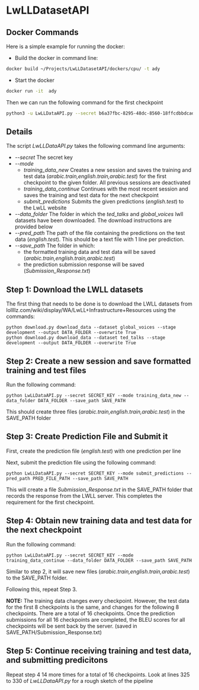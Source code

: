 # LwLLDatasetAPI

## Docker Commands

Here is a simple example for running the docker:

* Build the docker in command line:
```bash
docker build ~/Projects/LwLLDatasetAPI/dockers/cpu/ -t ady
```

* Start the docker
```bash
docker run -it  ady
```
Then we can run the following command for the first checkpoint
```bash
python3 -u LwLLDataAPI.py --secret b6a37fbc-8295-48dc-8560-18ffcdbbdcad --mode new --data_folder $DATA_FOLDER --save_path $SAVE_PATH --enc 1 --dec 1 --embed 96 --iter 1 --beam 1
```

## Details


The script *LwLLDataAPI.py* takes the following command line arguments:
* *--secret* The secret key
* *--mode*
	* *training_data_new* Creates a new session and saves the training and test data (*arabic.train,english.train,arabic.test*) for the first checkpoint to the given folder. All previous sessions are deactivated
	* *training_data_continue*  Continues with the most recent session and saves the training and test data for the next checkpoint
	* *submit_predictions* Submits the given predictions (*english.test*) to the LwLL website
* *--data_folder* The folder in which the *ted_talks* and *global_voices* lwll datasets have been downloaded. The download instructions are provided below
* *--pred_path* The path of the file containing the predictions on the test data (*english.test*). This should be a text file with 1 line per prediction.   
* *--save_path* The folder in which:
	* the formatted training data and test data will be saved (*arabic.train,english.train,arabic.test*)
	* the prediction submission response will be saved (*Submission_Response.txt*)

## Step 1: Download the LWLL datasets

The first thing that needs to be done is to download the LWLL datasets from lollllz.com/wiki/display/WA/LwLL+Infrastructure+Resources using the commands:

	python download.py download_data --dataset global_voices --stage development --output DATA_FOLDER --overwrite True
	python download.py download_data --dataset ted_talks --stage development --output DATA_FOLDER --overwrite True


## Step 2: Create a new session and save formatted training and test files

Run the following command:
	
	python LwLLDataAPI.py --secret SECRET_KEY --mode training_data_new --data_folder DATA_FOLDER --save_path SAVE_PATH

This should create three files (*arabic.train,english.train,arabic.test*) in the SAVE_PATH folder

## Step 3: Create Prediction File and Submit it

First, create the prediction file (*english.test*) with one prediction per line

Next, submit the prediction file using the following command:
	
	python LwLLDataAPI.py --secret SECRET_KEY --mode submit_predictions --pred_path PRED_FILE_PATH --save_path SAVE_PATH

This will create a file *Submission_Response.txt* in the SAVE_PATH folder that records the response from the LWLL server. This completes the requirement for the first checkpoint.

## Step 4: Obtain new training data and test data for the next checkpoint

Run the following command:
	
	python LwLLDataAPI.py --secret SECRET_KEY --mode training_data_continue --data_folder DATA_FOLDER --save_path SAVE_PATH

Similar to step 2, it will save new files (*arabic.train,english.train,arabic.test*) to the SAVE_PATH folder.

Following this, repeat Step 3.

**NOTE:** The training data changes every checkpoint. However, the test data for the first 8 checkpoints is the same, and changes for the following 8 checkpoints. There are a total of 16 checkpoints. Once the prediction submissions for all 16 checkpoints are completed, the BLEU scores for all checkpoints will be sent back by the server. (saved in SAVE_PATH/Submission_Response.txt)

## Step 5: Continue receiving training and test data, and submitting predicitons

Repeat step 4 14 more times for a total of 16 checkpoints. Look at lines 325 to 330 of *LwLLDataAPI.py* for a rough sketch of the pipeline
	 











